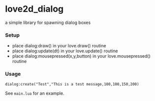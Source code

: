 # love2d_dialog
a simple library for spawning dialog boxes

### Setup

* place dialog:draw() in your love.draw() routine
* place dialog:update(dt) in your love.update() routine
* place dialog:mousepressed(x,y,button) in your love.mousepressed() routine
 
### Usage
``dialog:create("Test","This is a test message,100,100,150,200)``
 
See `main.lua` for an example.
